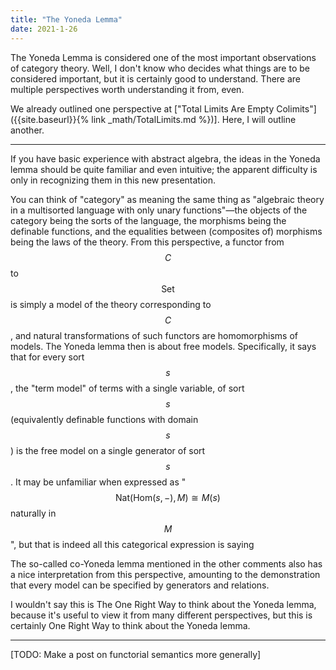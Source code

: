 ```yaml
---
title: "The Yoneda Lemma"
date: 2021-1-26
---
```

The Yoneda Lemma is considered one of the most important observations of category theory. Well, I don't know who decides what things are to be considered important, but it is certainly good to understand. There are multiple perspectives worth understanding it from, even.

We already outlined one perspective at ["Total Limits Are Empty Colimits"]({{site.baseurl}}{% link _math/TotalLimits.md %})]. Here, I will outline another.

***

If you have basic experience with abstract algebra, the ideas in the Yoneda lemma should be quite familiar and even intuitive; the apparent difficulty is only in recognizing them in this new presentation.

You can think of "category" as meaning the same thing as "algebraic theory in a multisorted language with only unary functions"—the objects of the category being the sorts of the language, the morphisms being the definable functions, and the equalities between (composites of) morphisms being the laws of the theory. From this perspective, a functor from $$C$$ to $$\mathrm{Set}$$ is simply a model of the theory corresponding to $$C$$, and natural transformations of such functors are homomorphisms of models. The Yoneda lemma then is about free models. Specifically, it says that for every sort $$s$$, the "term model" of terms with a single variable, of sort $$s$$ (equivalently definable functions with domain $$s$$) is the free model on a single generator of sort $$s$$. It may be unfamiliar when expressed as "$$\mathrm{Nat}(\mathrm{Hom}(s, {-}), M) \cong M(s)$$ naturally in $$M$$", but that is indeed all this categorical expression is saying

The so-called co-Yoneda lemma mentioned in the other comments also has a nice interpretation from this perspective, amounting to the demonstration that every model can be specified by generators and relations.

I wouldn't say this is The One Right Way to think about the Yoneda lemma, because it's useful to view it from many different perspectives, but this is certainly One Right Way to think about the Yoneda lemma.

***

[TODO: Make a post on functorial semantics more generally]